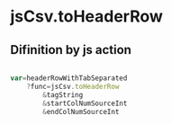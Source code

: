 # jsCsv.toHeaderRow

## Difinition by js action

```js.js

var=headerRowWithTabSeparated
	?func=jsCsv.toHeaderRow
		&tagString
		&startColNumSourceInt
		&endColNumSourceInt
```


